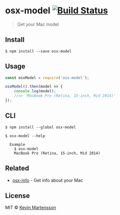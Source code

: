 # osx-model [![Build Status](https://travis-ci.org/kevva/osx-model.svg?branch=master)](https://travis-ci.org/kevva/osx-model)

> Get your Mac model


## Install

```
$ npm install --save osx-model
```


## Usage

```js
const osxModel = require('osx-model');

osxModel().then(model => {
	console.log(model);
	//=> 'MacBook Pro (Retina, 15-inch, Mid 2014)'
});
```


## CLI

```
$ npm install --global osx-model
```

```
$ osx-model --help

  Example
    $ osx-model
    MacBook Pro (Retina, 15-inch, Mid 2014)
```


## Related

* [osx-info](https://github.com/gillstrom/osx-info) - Get info about your Mac


## License

MIT © [Kevin Martensson](http://github.com/kevva)
